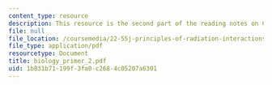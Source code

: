 ```yaml
---
content_type: resource
description: This resource is the second part of the reading notes on Cell Biology.
file: null
file_location: /coursemedia/22-55j-principles-of-radiation-interactions-fall-2004/1b831b71199f3fa0c2684c05207a6301_biology_primer_2.pdf
file_type: application/pdf
resourcetype: Document
title: biology_primer_2.pdf
uid: 1b831b71-199f-3fa0-c268-4c05207a6301
---
```

